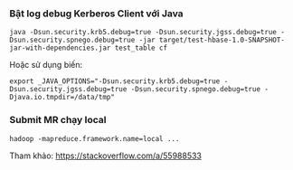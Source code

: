 ### Bật log debug Kerberos Client với Java

```
java -Dsun.security.krb5.debug=true -Dsun.security.jgss.debug=true -Dsun.security.spnego.debug=true -jar target/test-hbase-1.0-SNAPSHOT-jar-with-dependencies.jar test_table cf
```

Hoặc sử dụng biến:

```
export _JAVA_OPTIONS="-Dsun.security.krb5.debug=true -Dsun.security.jgss.debug=true -Dsun.security.spnego.debug=true -Djava.io.tmpdir=/data/tmp"
```

### Submit MR chạy local

```
hadoop -mapreduce.framework.name=local ...
```

Tham khảo: https://stackoverflow.com/a/55988533
